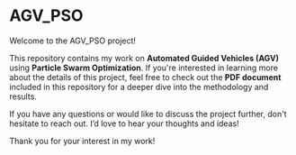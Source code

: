 # AGV_PSO

Welcome to the AGV_PSO project! 

This repository contains my work on **Automated Guided Vehicles (AGV)** using **Particle Swarm Optimization**. If you're interested in learning more about the details of this project, feel free to check out the **PDF document** included in this repository for a deeper dive into the methodology and results.

If you have any questions or would like to discuss the project further, don't hesitate to reach out. I’d love to hear your thoughts and ideas!

Thank you for your interest in my work!
